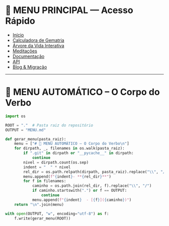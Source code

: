 
# 🌟 MENU PRINCIPAL — Acesso Rápido

- [Início](index.html)
- [Calculadora de Gematria](ferramentas/gematria.html)
- [Árvore da Vida Interativa](visualizacoes/arvore-vida.html)
- [Meditações](meditacoes/)
- [Documentação](documentacao/)
- [API](api/)
- [Blog & Migração](blog/)

---

# 📂 MENU AUTOMÁTICO – O Corpo do Verbo
```python
import os

ROOT = "."  # Pasta raiz do repositório
OUTPUT = "MENU.md"

def gerar_menu(pasta_raiz):
    menu = ["# 📂 MENU AUTOMÁTICO – O Corpo do Verbo\n"]
    for dirpath, _, filenames in os.walk(pasta_raiz):
        if ".git" in dirpath or "__pycache__" in dirpath:
            continue
        nivel = dirpath.count(os.sep)
        indent = "  " * nivel
        rel_dir = os.path.relpath(dirpath, pasta_raiz).replace("\\", "/")
        menu.append(f"{indent}- **{rel_dir}**")
        for f in filenames:
            caminho = os.path.join(rel_dir, f).replace("\\", "/")
            if caminho.startswith(".") or f == OUTPUT:
                continue
            menu.append(f"{indent}  - [{f}]({caminho})")
    return "\n".join(menu)

with open(OUTPUT, "w", encoding="utf-8") as f:
    f.write(gerar_menu(ROOT))
```

